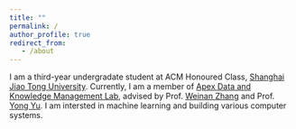 ```yaml
---
title: ""
permalink: /
author_profile: true
redirect_from:
   - /about
---
```


I am a third-year undergradate student at ACM Honoured Class, [Shanghai Jiao Tong University](http://en.sjtu.edu.cn). Currently, I am a member of [Apex Data and Knowledge Management Lab](http://apex.sjtu.edu.cn), advised by Prof. [Weinan Zhang](http://wnzhang.net) and Prof. [Yong Yu](http://apex.sjtu.edu.cn/members/yyu). I am intersted in machine learning and building various computer systems.
